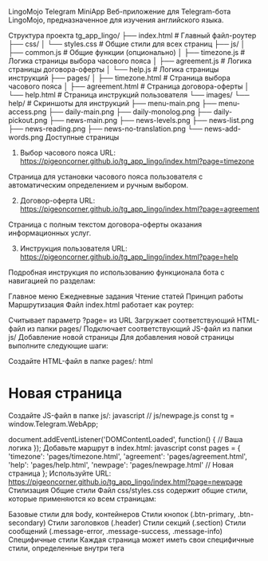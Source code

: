 LingoMojo Telegram MiniApp
Веб-приложение для Telegram-бота LingoMojo, предназначенное для изучения английского языка.

Структура проекта
tg_app_lingo/
├── index.html                 # Главный файл-роутер
├── css/
│   └── styles.css            # Общие стили для всех страниц
├── js/
│   ├── common.js             # Общие функции (опционально)
│   ├── timezone.js           # Логика страницы выбора часового пояса
│   ├── agreement.js          # Логика страницы договора-оферты
│   └── help.js               # Логика страницы инструкций
├── pages/
│   ├── timezone.html         # Страница выбора часового пояса
│   ├── agreement.html        # Страница договора-оферты
│   └── help.html             # Страница инструкций пользователя
└── images/
    └── help/                 # Скриншоты для инструкций
        ├── menu-main.png
        ├── menu-access.png
        ├── daily-main.png
        ├── daily-monolog.png
        ├── daily-pickout.png
        ├── news-main.png
        ├── news-levels.png
        ├── news-list.png
        ├── news-reading.png
        ├── news-no-translation.png
        └── news-add-words.png
Доступные страницы
1. Выбор часового пояса
URL: https://pigeoncorner.github.io/tg_app_lingo/index.html?page=timezone

Страница для установки часового пояса пользователя с автоматическим определением и ручным выбором.

2. Договор-оферта
URL: https://pigeoncorner.github.io/tg_app_lingo/index.html?page=agreement

Страница с полным текстом договора-оферты оказания информационных услуг.

3. Инструкция пользователя
URL: https://pigeoncorner.github.io/tg_app_lingo/index.html?page=help

Подробная инструкция по использованию функционала бота с навигацией по разделам:

Главное меню
Ежедневные задания
Чтение статей
Принцип работы
Маршрутизация
Файл index.html работает как роутер:

Считывает параметр ?page= из URL
Загружает соответствующий HTML-файл из папки pages/
Подключает соответствующий JS-файл из папки js/
Добавление новой страницы
Для добавления новой страницы выполните следующие шаги:

Создайте HTML-файл в папке pages/:
html
   <!-- pages/newpage.html -->
   <div class="container">
       <h1>Новая страница</h1>
       <!-- Ваш контент -->
   </div>
Создайте JS-файл в папке js/:
javascript
   // js/newpage.js
   const tg = window.Telegram.WebApp;
   
   document.addEventListener('DOMContentLoaded', function() {
       // Ваша логика
   });
Добавьте маршрут в index.html:
javascript
   const pages = {
       'timezone': 'pages/timezone.html',
       'agreement': 'pages/agreement.html',
       'help': 'pages/help.html',
       'newpage': 'pages/newpage.html'  // Новая страница
   };
Используйте URL:
   https://pigeoncorner.github.io/tg_app_lingo/index.html?page=newpage
Стилизация
Общие стили
Файл css/styles.css содержит общие стили, которые применяются ко всем страницам:

Базовые стили для body, контейнеров
Стили кнопок (.btn-primary, .btn-secondary)
Стили заголовков (.header)
Стили секций (.section)
Стили сообщений (.message-error, .message-success, .message-info)
Специфичные стили
Каждая страница может иметь свои специфичные стили, определенные внутри тега <style> в соответствующем HTML-файле.

Интеграция с Telegram
Все страницы используют Telegram WebApp API:

javascript
const tg = window.Telegram.WebApp;

// Инициализация
tg.ready();
tg.expand();

// Отправка данных боту
tg.sendData(JSON.stringify(data));

// Закрытие WebApp
tg.close();

// Кнопка "Назад"
tg.BackButton.show();
tg.BackButton.onClick(() => {
    tg.close();
});
Разработка
Локальное тестирование
Запустите локальный сервер:
bash
   python -m http.server 8000
Откройте в браузере:
   http://localhost:8000/index.html?page=help
Деплой на GitHub Pages
Закоммитьте изменения в репозиторий
GitHub Pages автоматически обновит сайт
Проверьте работоспособность по ссылкам выше
Особенности
Преимущества модульной структуры:
✅ Легко добавлять новые страницы без изменения существующих
✅ Код разделен по функциональности
✅ Удобно поддерживать и обновлять отдельные модули
✅ Общие стили в одном месте
✅ Каждая страница может иметь свою логику и стили
Ограничения:
⚠️ Требуется веб-сервер для корректной работы (из-за CORS)
⚠️ Не работает при открытии файлов напрямую (file://)
Telegram WebApp API
Документация: https://core.telegram.org/bots/webapps

Основные методы:
javascript
// Инициализация
tg.ready()              // Сообщить, что приложение готово
tg.expand()             // Развернуть на весь экран

// Отправка данных
tg.sendData(string)     // Отправить данные боту

// Закрытие
tg.close()              // Закрыть WebApp

// Кнопки
tg.MainButton           // Главная кнопка внизу
tg.BackButton           // Кнопка "Назад"

// Информация о пользователе
tg.initDataUnsafe       // Данные пользователя
tg.initData             // Строка инициализации
Обновление инструкций
При добавлении новых разделов в бот:

Обновите Python-код: Добавьте новые callback-функции
Подготовьте скриншоты: Следуйте инструкции в SCREENSHOTS_GUIDE.md
Обновите help.html: Добавьте новый раздел с описанием
Добавьте навигацию: Создайте новую кнопку в .help-nav
Проверьте: Убедитесь, что все работает корректно
Шаблон нового раздела в help.html:
html
<!-- Добавить кнопку в навигацию -->
<button class="nav-btn" data-section="newsection">Новый раздел</button>

<!-- Добавить секцию контента -->
<div class="help-section" id="section-newsection">
    <h2>📌 Новый раздел</h2>
    
    <div class="help-card">
        <h3>Назначение раздела</h3>
        <p>Описание раздела...</p>
        <div class="screenshot-placeholder">
            <img src="images/help/newsection-main.png" alt="Описание">
            <p class="img-caption">Скриншот X: Описание</p>
        </div>
    </div>
    
    <!-- Дополнительные карточки с информацией -->
</div>
Поддержка
При возникновении проблем:

Проверьте консоль браузера на наличие ошибок
Убедитесь, что все файлы загружены на GitHub
Проверьте правильность путей к файлам
Убедитесь, что GitHub Pages включен в настройках репозитория
Контакты
Email: lingomojo@gmail.com Telegram Bot: @LingoMojo_bot

Лицензия
© 2025 ИП Голубев Александр Павлович

